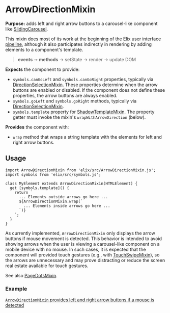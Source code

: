 # ArrowDirectionMixin

**Purpose:** adds left and right arrow buttons to a carousel-like component like [SlidingCarousel](SlidingCarousel).

This mixin does most of its work at the beginning of the Elix user interface [pipeline](pipeline), although it also participates indirectly in rendering by adding elements to a component's template.

> **events** ➞ **methods** → setState → render → update DOM

**Expects** the component to provide:
* `symbols.canGoLeft` and `symbols.canGoRight` properties, typically via [DirectionSelectionMixin](DirectionSelectionMixin). These properties determine when the arrow buttons are enabled or disabled. If the component does not define these properties, the arrow buttons are always enabled.
* `symbols.goLeft` and `symbols.goRight` methods, typically via [DirectionSelectionMixin](DirectionSelectionMixin).
* `symbols.template` property for [ShadowTemplateMixin](ShadowTemplateMixin). The property getter must invoke the mixin's `wrapWithArrowDirection` (below).

**Provides** the component with:
* `wrap` method that wraps a string template with the elements for left and right arrow buttons.


## Usage

    import ArrowDirectionMixin from 'elix/src/ArrowDirectionMixin.js';
    import symbols from 'elix/src/symbols.js';

    class MyElement extends ArrowDirectionMixin(HTMLElement) {
      get [symbols.template]() {
        return `
          ... Elements outside arrows go here ...
          ${ArrowDirectionMixin.wrap(`
            ... Elements inside arrows go here ...
          `)}
        `;
      }
    }

As currently implemented, `ArrowDirectionMixin` only displays the arrow buttons if mouse movement is detected. This behavior is intended to avoid showing arrows when the user is viewing a carousel-like component on a mobile device with no mouse. In such cases, it is expected that the component will provided touch gestures (e.g., with [TouchSwipeMixin](TouchSwipeMixin)), so the arrows are unnecessary and may prove distracting or reduce the screen real estate available for touch gestures.

See also [PageDotsMixin](PageDotsMixin).


### Example

[`ArrowDirectionMixin` provides left and right arrow buttons if a mouse is detected](/demos/slidingPagesWithArrows.html)
